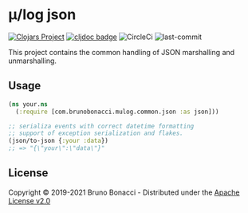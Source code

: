 # μ/log json
[![Clojars Project](https://img.shields.io/clojars/v/com.brunobonacci/mulog.svg)](https://clojars.org/com.brunobonacci/mulog)  [![cljdoc badge](https://cljdoc.org/badge/com.brunobonacci/mulog)](https://cljdoc.org/d/com.brunobonacci/mulog/CURRENT) ![CircleCi](https://img.shields.io/circleci/project/BrunoBonacci/mulog.svg) ![last-commit](https://img.shields.io/github/last-commit/BrunoBonacci/mulog.svg)


This project contains the common handling of JSON marshalling and unmarshalling.


## Usage

``` clojure
(ns your.ns
  (:require [com.brunobonacci.mulog.common.json :as json]))

;; serializa events with correct datetime formatting
;; support of exception serialization and flakes.
(json/to-json {:your :data})
;; => "{\"your\":\"data\"}"
```

## License

Copyright © 2019-2021 Bruno Bonacci - Distributed under the [Apache License v2.0](http://www.apache.org/licenses/LICENSE-2.0)
